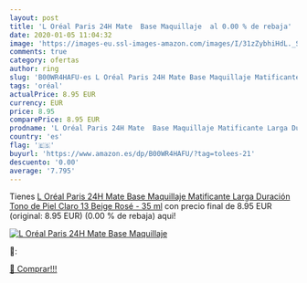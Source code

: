 ```yaml
---
layout: post
title: 'L Oréal Paris 24H Mate  Base Maquillaje  al 0.00 % de rebaja'
date: 2020-01-05 11:04:32
image: 'https://images-eu.ssl-images-amazon.com/images/I/31zZybhiHdL._SL200_.jpg'
comments: true
category: ofertas
author: ring
slug: 'B00WR4HAFU-es L Oréal Paris 24H Mate Base Maquillaje Matificante Larga...'
tags: 'oréal'
actualPrice: 8.95 EUR
currency: EUR
price: 8.95
comparePrice: 8.95 EUR
prodname: 'L Oréal Paris 24H Mate  Base Maquillaje Matificante Larga Duración  Tono de Piel Claro 13 Beige Rosé - 35 ml'
country: 'es'
flag: '🇪🇸'
buyurl: 'https://www.amazon.es/dp/B00WR4HAFU/?tag=tolees-21'
descuento: '0.00'
average: '7.795'
---
```


Tienes [L Oréal Paris 24H Mate  Base Maquillaje Matificante Larga Duración  Tono de Piel Claro 13 Beige Rosé - 35 ml](https://www.amazon.es/dp/B00WR4HAFU/?tag=tolees-21) con precio final de  8.95 EUR (original: 8.95 EUR) (0.00 %  de rebaja) aqui!

[![L Oréal Paris 24H Mate  Base Maquillaje ](https://images-eu.ssl-images-amazon.com/images/I/31zZybhiHdL._SL200_.jpg)](https://www.amazon.es/dp/B00WR4HAFU/?tag=tolees-21)

🔎:


[🛒 Comprar!!!](https://www.amazon.es/dp/B00WR4HAFU/?tag=tolees-21)
